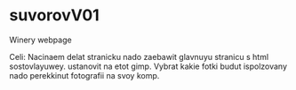 # suvorovV01
Winery webpage


Celi:
Nacinaem delat stranicku  nado zaebawit glavnuyu stranicu s html sostovlayuwey. 
 ustanovit na etot gimp.
 Vybrat kakie fotki budut ispolzovany
nado perekkinut fotografii na svoy komp.

